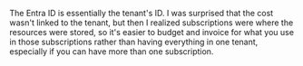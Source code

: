 The Entra ID is essentially the tenant's ID. I was surprised that the cost wasn't linked to the tenant, but then I realized subscriptions were where the resources were stored, so it's easier to budget and invoice for what you use in those subscriptions rather than having everything in one tenant, especially if you can have more than one subscription.

